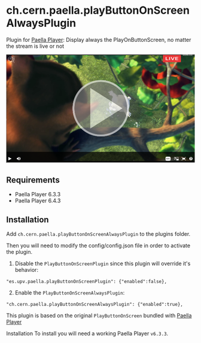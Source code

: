 # ch.cern.paella.playButtonOnScreenAlwaysPlugin

Plugin for [Paella Player](https://github.com/polimediaupv/paella): Display always the PlayOnButtonScreen, no matter the stream is live or not

![Plugin Screenshot](screenshot.png)

## Requirements

- Paella Player 6.3.3
- Paella Player 6.4.3

## Installation

Add `ch.cern.paella.playButtonOnScreenAlwaysPlugin` to the plugins folder.

Then you will need to modify the config/config.json file in order to activate the plugin.

1. Disable the `PlayButtonOnScreenPlugin` since this plugin will override it's behavior:

```
"es.upv.paella.playButtonOnScreenPlugin": {"enabled":false},
```

2. Enable the `PlayButtonOnScreenAlwaysPlugin`:

```
"ch.cern.paella.playButtonOnScreenAlwaysPlugin": {"enabled":true},
```


This plugin is based on the original `PlayButtonOnScreen` bundled with [Paella Player](https://github.com/polimediaupv/paella)

Installation
To install you will need a working Paella Player `v6.3.3`.